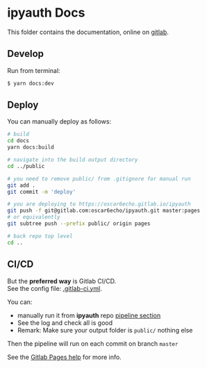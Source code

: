 # ipyauth Docs

This folder contains the documentation, online on [gitlab](https://dgothrek.gitlab.io/ipyaggrid/).

## Develop

Run from terminal:

```bash
$ yarn docs:dev
```

## Deploy

You can manually deploy as follows:

```bash
# build
cd docs
yarn docs:build

# navigate into the build output directory
cd ../public

# you need to remove public/ from .gitignore for manual run
git add .
git commit -m 'deploy'

# you are deploying to https://oscar6echo.gitlab.io/ipyauth
git push -f git@gitlab.com:oscar6echo/ipyauth.git master:pages
# or equivalently
git subtree push --prefix public/ origin pages

# back repo top level
cd ..
```

## CI/CD

But the **preferred way** is Gitlab CI/CD.  
See the config file: [.gitlab-ci.yml](../.gitlab-ci.yml).

You can:

+ manually run it from **ipyauth** repo [pipeline section](https://gitlab.com/oscar6echo/ipyauth/pipelines)
+ See the log and check all is good
+ Remark: Make sure your output folder is `public/` nothing else

Then the pipeline will run on each commit on branch `master`

See the [Gitlab Pages help](https://gitlab.com/help/user/project/pages/index.md) for more info.
